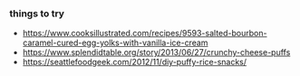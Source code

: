 ### things to try 
- https://www.cooksillustrated.com/recipes/9593-salted-bourbon-caramel-cured-egg-yolks-with-vanilla-ice-cream
- https://www.splendidtable.org/story/2013/06/27/crunchy-cheese-puffs
- https://seattlefoodgeek.com/2012/11/diy-puffy-rice-snacks/